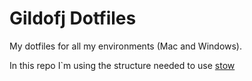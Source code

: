 # Gildofj Dotfiles

My dotfiles for all my environments (Mac and Windows). 

In this repo I`m using the structure needed to use [stow](https://www.gnu.org/software/stow/)
